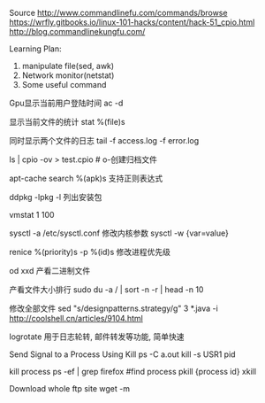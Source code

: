 Source
http://www.commandlinefu.com/commands/browse
https://wrfly.gitbooks.io/linux-101-hacks/content/hack-51_cpio.html
http://blog.commandlinekungfu.com/

Learning Plan:
1. manipulate file(sed, awk)
2. Network monitor(netstat)
3. Some useful command

Gpu显示当前用户登陆时间
ac -d  

显示当前文件的统计
stat %(file)s

同时显示两个文件的日志
tail -f access.log -f error.log

ls | cpio -ov > test.cpio  # o-创建归档文件

apt-cache search %(apk)s 支持正则表达式

ddpkg -lpkg -l 列出安装包

vmstat 1 100

sysctl -a 
/etc/sysctl.conf
修改内核参数
sysctl -w {var=value}

renice %(priority)s -p %(id)s 修改进程优先级

od xxd 产看二进制文件

产看文件大小排行
sudo du -a / | sort -n -r | head -n 10 

修改全部文件
sed "s/designpatterns.strategy/g" 3 \*.java -i  
http://coolshell.cn/articles/9104.html

logrotate 
用于日志轮转, 邮件转发等功能, 简单快速

Send Signal to a Process Using Kill
ps -C a.out
kill -s USR1 pid

kill process
ps -ef | grep firefox #find process
pkill {process id}
xkill

Download whole ftp site
wget -m 

